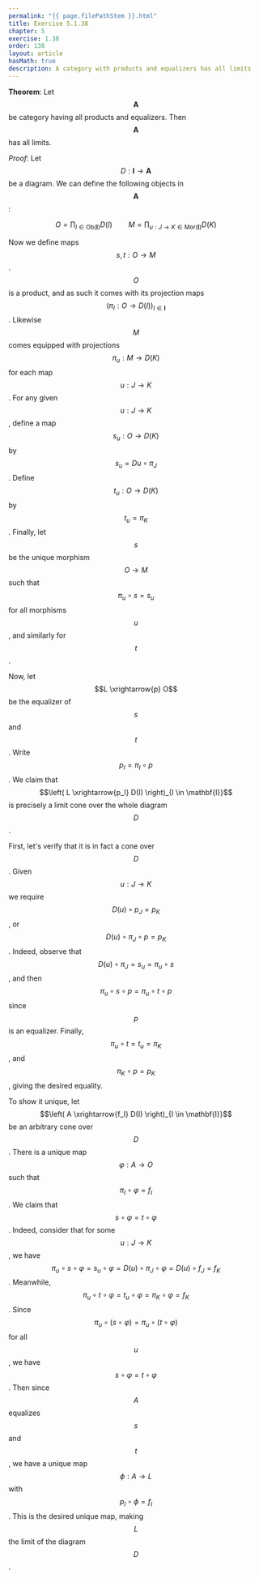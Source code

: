 ```yaml
---
permalink: "{{ page.filePathStem }}.html"
title: Exercise 5.1.38
chapter: 5
exercise: 1.38
order: 138
layout: article
hasMath: true
description: A category with products and equalizers has all limits
---
```



**Theorem**:
Let $$\mathbf{A}$$ be category having all products and equalizers.
Then $$\mathbf{A}$$ has all limits.


*Proof*:
Let $$D : \mathbf{I} \rightarrow \mathbf{A}$$ be a diagram.
We can define the following objects in $$\mathbf{A}$$:

$$
O = \prod_{I \in \text{Ob}(\mathbf{I})} D(I) \qquad M = \prod_{u : J \rightarrow K \in \text{Mor}(\mathbf{I})} D(K)
$$

Now we define maps $$s, t : O \rightarrow M$$.
$$O$$ is a product, and as such it comes with its projection maps $$(\pi_I : O \rightarrow D(I))_{I \in \mathbf{I}}$$.
Likewise $$M$$ comes equipped with projections $$\pi_u : M \rightarrow D(K)$$ for each map $$u : J \rightarrow K$$.
For any given $$u : J \rightarrow K$$, define a map $$s_u: O \rightarrow D(K)$$ by $$s_u = Du \circ \pi_J$$.
Define $$t_u : O \rightarrow D(K)$$ by $$t_u = \pi_K$$.
Finally, let $$s$$ be the unique morphism $$O \rightarrow M$$ such that $$\pi_u \circ s = s_u$$ for all morphisms $$u$$, and similarly for $$t$$.

Now, let $$L \xrightarrow{p} O$$ be the equalizer of $$s$$ and $$t$$.
Write $$p_I = \pi_I \circ p$$.
We claim that $$\left( L \xrightarrow{p_I} D(I) \right)_{I \in \mathbf{I}}$$ is precisely a limit cone over the whole diagram $$D$$.

First, let's verify that it is in fact a cone over $$D$$.
Given $$u : J \rightarrow K$$ we require $$D(u) \circ p_J = p_K$$, or $$D(u) \circ \pi_J \circ p = p_K$$.
Indeed, observe that $$D(u) \circ \pi_J = s_u = \pi_u \circ s$$, and then $$\pi_u \circ s \circ p = \pi_u \circ t \circ p$$ since $$p$$ is an equalizer.
Finally, $$\pi_u \circ t = t_u = \pi_K$$, and $$\pi_K \circ p = p_K$$, giving the desired equality.

To show it unique, let $$\left( A \xrightarrow{f_I} D(I) \right)_{I \in \mathbf{I}}$$ be an arbitrary cone over $$D$$.
There is a unique map $$\varphi : A \rightarrow O$$ such that $$\pi_I \circ \varphi = f_I$$.
We claim that $$s \circ \varphi = t \circ \varphi$$.
Indeed, consider that for some $$u : J \rightarrow K$$, we have $$\pi_u \circ s \circ \varphi = s_u \circ \varphi = D(u) \circ \pi_J \circ \varphi = D(u) \circ f_J = f_K$$.
Meanwhile, $$\pi_u \circ t \circ \varphi = t_u \circ \varphi = \pi_K \circ \varphi = f_K$$.
Since $$\pi_u \circ (s \circ \varphi) = \pi_u \circ (t \circ \varphi)$$ for all $$u$$, we have $$s \circ \varphi = t \circ \varphi$$.
Then since $$A$$ equalizes $$s$$ and $$t$$, we have a unique map $$\phi : A \rightarrow L$$ with $$p_I \circ \phi = f_I$$.
This is the desired unique map, making $$L$$ the limit of the diagram $$D$$.

